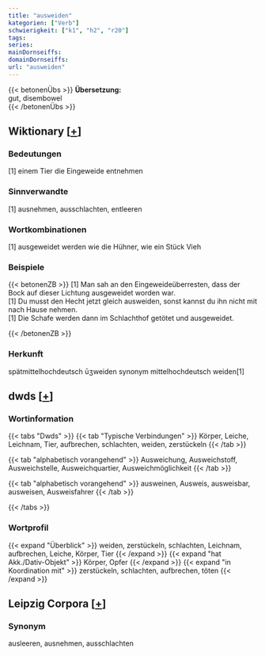 ```yaml
---
title: "ausweiden"
kategorien: ["Verb"]
schwierigkeit: ["k1", "h2", "r20"]
tags:
series:
mainDornseiffs:
domainDornseiffs:
url: "ausweiden"
---
```


{{< betonenÜbs >}}
**Übersetzung:**  
gut, disembowel  
{{< /betonenÜbs >}}

## Wiktionary [[+](https://de.wiktionary.org/wiki/ausweiden)]

### Bedeutungen
[1] einem Tier die Eingeweide entnehmen  

### Sinnverwandte
[1] ausnehmen, ausschlachten, entleeren  

### Wortkombinationen
[1] ausgeweidet werden wie die Hühner, wie ein Stück Vieh  

### Beispiele
{{< betonenZB >}}
[1] Man sah an den Eingeweideüberresten, dass der Bock auf dieser Lichtung ausgeweidet worden war.  
[1] Du musst den Hecht jetzt gleich ausweiden, sonst kannst du ihn nicht mit nach Hause nehmen.  
[1] Die Schafe werden dann im Schlachthof getötet und ausgeweidet.  

{{< /betonenZB >}}
### Herkunft
spätmittelhochdeutsch ūʒweiden synonym mittelhochdeutsch weiden[1]  



## dwds [[+](https://www.dwds.de/wb/ausweiden)]

### Wortinformation
{{< tabs "Dwds" >}}
{{< tab "Typische Verbindungen" >}}
Körper, Leiche, Leichnam, Tier, aufbrechen, schlachten, weiden, zerstückeln
{{< /tab >}}

{{< tab "alphabetisch vorangehend" >}}
Ausweichung, Ausweichstoff, Ausweichstelle, Ausweichquartier, Ausweichmöglichkeit
{{< /tab >}}

{{< tab "alphabetisch vorangehend" >}}
ausweinen, Ausweis, ausweisbar, ausweisen, Ausweisfahrer
{{< /tab >}}

{{< /tabs >}}

### Wortprofil
{{< expand "Überblick" >}} weiden, zerstückeln, schlachten, Leichnam, aufbrechen, Leiche, Körper, Tier {{< /expand >}}
{{< expand "hat Akk./Dativ-Objekt" >}} Körper, Opfer {{< /expand >}}
{{< expand "in Koordination mit" >}} zerstückeln, schlachten, aufbrechen, töten {{< /expand >}}

## Leipzig Corpora [[+](https://corpora.uni-leipzig.de/en/res?word=ausweiden&corpusId=deu_newscrawl-public_2018)]


### Synonym
ausleeren, ausnehmen, ausschlachten

